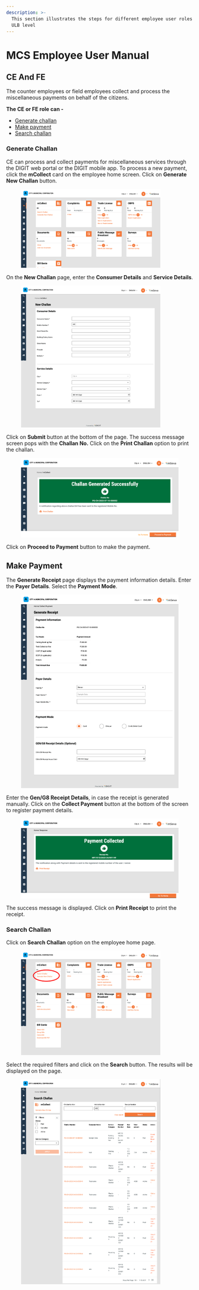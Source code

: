 ```yaml
---
description: >-
  This section illustrates the steps for different employee user roles at the
  ULB level
---
```


# MCS Employee User Manual

## **CE And FE** <a href="#ce-and-fe" id="ce-and-fe"></a>

The counter employees or field employees collect and process the miscellaneous payments on behalf of the citizens.

**The CE or FE role can -**

* [Generate challan](mcs-employee-user-manual.md#collect-payment)
* [Make payment](mcs-employee-user-manual.md#make-payment)
* [Search challan](mcs-employee-user-manual.md#search-challan)

### **Generate Challan** <a href="#collect-payment" id="collect-payment"></a>

CE can process and collect payments for miscellaneous services through the DIGIT web portal or the DIGIT mobile app. To process a new payment, click the **mCollect** card on the employee home screen. Click on **Generate New Challan** button.

<div align="left">

<figure><img src="../../../../.gitbook/assets/mSeva.png" alt="" width="375"><figcaption></figcaption></figure>

</div>

On the **New Challan** page, enter the **Consumer Details** and **Service Details**.&#x20;

<div align="left">

<figure><img src="../../../../.gitbook/assets/mSeva (2).png" alt="" width="375"><figcaption></figcaption></figure>

</div>

Click on **Submit** button at the bottom of the page. The success message screen pops with the **Challan No.** Click on the **Print Challan** option to print the challan.

<figure><img src="../../../../.gitbook/assets/mSeva (3).png" alt=""><figcaption></figcaption></figure>

Click on **Proceed to Payment** button to make the payment.

## Make Payment

The **Generate Receipt** page displays the payment information details. Enter the **Payer Details**. Select the **Payment Mode**.

<figure><img src="../../../../.gitbook/assets/mSeva (4).png" alt=""><figcaption></figcaption></figure>

Enter the **Gen/G8 Receipt Details**, in case the receipt is generated manually. Click on the **Collect Payment** button at the bottom of the screen to register payment details.&#x20;

<figure><img src="../../../../.gitbook/assets/mSeva (5).png" alt=""><figcaption></figcaption></figure>

The success message is displayed. Click on **Print Receipt** to print the receipt.&#x20;

### Search Challan

Click on **Search Challan** option on the employee home page.&#x20;

<div align="left">

<figure><img src="../../../../.gitbook/assets/mSeva (6).png" alt="" width="375"><figcaption></figcaption></figure>

</div>

Select the required filters and click on the **Search** button. The results will be displayed on the page.

<div align="left">

<figure><img src="../../../../.gitbook/assets/mSeva (7).png" alt="" width="375"><figcaption></figcaption></figure>

</div>
